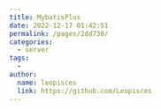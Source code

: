 ```yaml
---
title: MybatisPlus
date: 2022-12-17 01:42:51
permalink: /pages/2dd738/
categories:
  - server
tags:
  - 
author: 
  name: leopisces
  link: https://github.com/Leopisces
---
```

